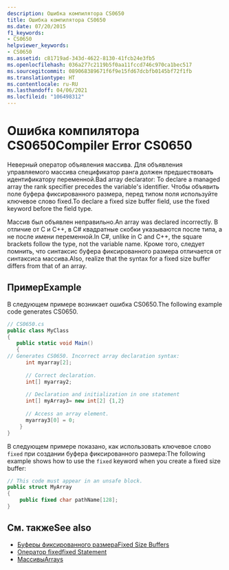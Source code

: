 ```yaml
---
description: Ошибка компилятора CS0650
title: Ошибка компилятора CS0650
ms.date: 07/20/2015
f1_keywords:
- CS0650
helpviewer_keywords:
- CS0650
ms.assetid: c81719ad-343d-4622-8130-41fcb24e3fb5
ms.openlocfilehash: 036a277c2119b5f0aa11fccd746c970ca1bec517
ms.sourcegitcommit: 089068389671f6f9e15fd67dcbfb0145bf72f1fb
ms.translationtype: HT
ms.contentlocale: ru-RU
ms.lasthandoff: 04/06/2021
ms.locfileid: "106498312"
---
```

# <a name="compiler-error-cs0650"></a><span data-ttu-id="8778a-103">Ошибка компилятора CS0650</span><span class="sxs-lookup"><span data-stu-id="8778a-103">Compiler Error CS0650</span></span>

<span data-ttu-id="8778a-104">Неверный оператор объявления массива. Для объявления управляемого массива спецификатор ранга должен предшествовать идентификатору переменной.</span><span class="sxs-lookup"><span data-stu-id="8778a-104">Bad array declarator: To declare a managed array the rank specifier precedes the variable's identifier.</span></span> <span data-ttu-id="8778a-105">Чтобы объявить поле буфера фиксированного размера, перед типом поля используйте ключевое слово fixed.</span><span class="sxs-lookup"><span data-stu-id="8778a-105">To declare a fixed size buffer field, use the fixed keyword before the field type.</span></span>  
  
 <span data-ttu-id="8778a-106">Массив был объявлен неправильно.</span><span class="sxs-lookup"><span data-stu-id="8778a-106">An array was declared incorrectly.</span></span> <span data-ttu-id="8778a-107">В отличие от C и C++, в C# квадратные скобки указываются после типа, а не после имени переменной.</span><span class="sxs-lookup"><span data-stu-id="8778a-107">In C#, unlike in C and C++, the square brackets follow the type, not the variable name.</span></span> <span data-ttu-id="8778a-108">Кроме того, следует помнить, что синтаксис буфера фиксированного размера отличается от синтаксиса массива.</span><span class="sxs-lookup"><span data-stu-id="8778a-108">Also, realize that the syntax for a fixed size buffer differs from that of an array.</span></span>  
  
## <a name="example"></a><span data-ttu-id="8778a-109">Пример</span><span class="sxs-lookup"><span data-stu-id="8778a-109">Example</span></span>

 <span data-ttu-id="8778a-110">В следующем примере возникает ошибка CS0650.</span><span class="sxs-lookup"><span data-stu-id="8778a-110">The following example code generates CS0650.</span></span>  
  
```csharp  
// CS0650.cs  
public class MyClass  
{  
   public static void Main()  
   {  
// Generates CS0650. Incorrect array declaration syntax:  
      int myarray[2];
  
      // Correct declaration.  
      int[] myarray2;  
  
      // Declaration and initialization in one statement  
      int[] myArray3= new int[2] {1,2}  
  
      // Access an array element.  
      myarray3[0] = 0;  
    }  
}  
```  
  
 <span data-ttu-id="8778a-111">В следующем примере показано, как использовать ключевое слово `fixed` при создании буфера фиксированного размера:</span><span class="sxs-lookup"><span data-stu-id="8778a-111">The following example shows how to use the `fixed` keyword when you create a fixed size buffer:</span></span>  
  
```csharp  
// This code must appear in an unsafe block.
public struct MyArray
{  
    public fixed char pathName[128];  
}  
```  
  
## <a name="see-also"></a><span data-ttu-id="8778a-112">См. также</span><span class="sxs-lookup"><span data-stu-id="8778a-112">See also</span></span>

- [<span data-ttu-id="8778a-113">Буферы фиксированного размера</span><span class="sxs-lookup"><span data-stu-id="8778a-113">Fixed Size Buffers</span></span>](../unsafe-code.md#fixed-size-buffers)
- [<span data-ttu-id="8778a-114">Оператор fixed</span><span class="sxs-lookup"><span data-stu-id="8778a-114">fixed Statement</span></span>](../keywords/fixed-statement.md)
- [<span data-ttu-id="8778a-115">Массивы</span><span class="sxs-lookup"><span data-stu-id="8778a-115">Arrays</span></span>](../../programming-guide/arrays/index.md)
